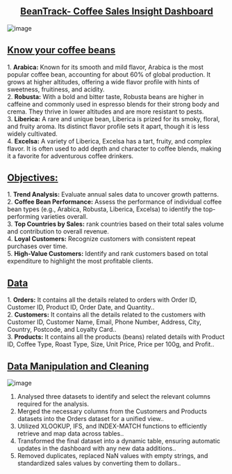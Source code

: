 <div align = "center"><h2><u>BeanTrack- Coffee Sales Insight Dashboard</u></h2></div>

![image](https://github.com/user-attachments/assets/795be1b2-7322-4db1-a9d9-5634b206ec7f)

<h2><u>Know your coffee beans</u></h2>
<p>
1. <b>Arabica:</b> Known for its smooth and mild flavor, Arabica is the most popular coffee bean, accounting for about 60% of global production. It grows at higher altitudes, offering a wide flavor profile with hints of sweetness, fruitiness, and acidity.</br>
2. <b>Robusta:</b> With a bold and bitter taste, Robusta beans are higher in caffeine and commonly used in espresso blends for their strong body and crema. They thrive in lower altitudes and are more resistant to pests.</br>
3. <b>Liberica:</b> A rare and unique bean, Liberica is prized for its smoky, floral, and fruity aroma. Its distinct flavor profile sets it apart, though it is less widely cultivated.</br>
4. <b>Excelsa:</b> A variety of Liberica, Excelsa has a tart, fruity, and complex flavor. It is often used to add depth and character to coffee blends, making it a favorite for adventurous coffee drinkers.</br>
</p>

<h2><u>Objectives:</u></h2>
<p>
1. <b>Trend Analysis:</b> Evaluate annual sales data to uncover growth patterns.</br>
2. <b>Coffee Bean Performance:</b> Assess the performance of individual coffee bean types (e.g., Arabica, Robusta, Liberica, Excelsa) to identify the top-performing varieties overall.</br>
3. <b>Top Countries by Sales:</b> rank countries based on their total sales volume and contribution to overall revenue.</br>
4. <b>Loyal Customers:</b> Recognize customers with consistent repeat purchases over time.</br>
5. <b>High-Value Customers:</b> Identify and rank customers based on total expenditure to highlight the most profitable clients.</br>
</p>

<h2><u>Data</u></h2>
<p>
1. <b>Orders:</b> It contains all the details related to orders with Order ID, Customer ID, Product ID, Order Date, and Quantity..</br>
2. <b>Customers:</b> It contains all the details related to the customers with Customer ID, Customer Name, Email, Phone Number, Address, City, Country, Postcode, and Loyalty Card..</br>
3. <b>Products:</b> It contains all the products (beans) related details with Product ID, Coffee Type, Roast Type, Size, Unit Price, Price per 100g, and Profit..</br>
</p>

<h2><u>Data Manipulation and Cleaning</u></h2>
<p>
  
  ![image](https://github.com/user-attachments/assets/18105188-08f0-4e7c-9810-e9a3155e0eb8)

1. Analysed three datasets to identify and select the relevant columns required for the analysis.</br>
2. Merged the necessary columns from the Customers and Products datasets into the Orders dataset for a unified view..</br>
3. Utilized XLOOKUP, IFS, and INDEX-MATCH functions to efficiently retrieve and map data across tables..</br>
3. Transformed the final dataset into a dynamic table, ensuring automatic updates in the dashboard with any new data additions..</br>
5. Removed duplicates, replaced NaN values with empty strings, and standardized sales values by converting them to dollars..</br>
</p>


